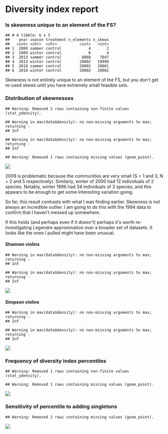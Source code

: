 Diversity index report
================

### Is skewness unique to an element of the FS?

    ## # A tibble: 6 x 5
    ##    year season treatment n_elements n_skews
    ##   <int> <chr>  <chr>          <int>   <int>
    ## 1  2009 summer control            4       2
    ## 2  2009 winter control            6       4
    ## 3  2013 summer control         8060    7047
    ## 4  2013 winter control        20002   19998
    ## 5  2018 summer control        20002   20001
    ## 6  2018 winter control        20002   20002

Skewness is not entirely unique to an element of the FS, but you don't get re-used skews until you have extremely small feasible sets.

### Distribution of skewnesses

    ## Warning: Removed 2 rows containing non-finite values (stat_ydensity).

    ## Warning in max(data$density): no non-missing arguments to max; returning -
    ## Inf

    ## Warning in max(data$density): no non-missing arguments to max; returning -
    ## Inf

    ## Warning: Removed 1 rows containing missing values (geom_point).

![](dis_files/figure-markdown_github/dist%20of%20skew-1.png)

2009 is problematic because the communities are very small (S = 1 and 3, N = 2 and 5 respectively). Similarly, winter of 2000 had 12 individuals of 2 species. Notably, winter 1996 had 34 individuals of 3 species, and this appears to be enough to get some interesting variation going.

So far, this result contrasts with what I was finding earlier. Skewness is not always an incredible outlier. I am going to do this with the 1994 data to confirm that I haven't messed up somewhere.

If this holds (and perhaps even if it doesn't) perhaps it's worth re-investigating Legendre approximation over a broader set of datasets. It looks like the ones I pulled might have been unusual.

#### Shannon violins

    ## Warning in max(data$density): no non-missing arguments to max; returning -
    ## Inf

    ## Warning in max(data$density): no non-missing arguments to max; returning -
    ## Inf

![](dis_files/figure-markdown_github/shannon%20violins-1.png)

#### Simpson violins

    ## Warning in max(data$density): no non-missing arguments to max; returning -
    ## Inf

    ## Warning in max(data$density): no non-missing arguments to max; returning -
    ## Inf

![](dis_files/figure-markdown_github/simspon%20violins-1.png)

### Frequency of diversity index percentiles

    ## Warning: Removed 1 rows containing non-finite values (stat_ydensity).

    ## Warning: Removed 1 rows containing missing values (geom_point).

![](dis_files/figure-markdown_github/skewness%20percentile%20hist-1.png)

### Sensitivity of percentile to adding singletons

    ## Warning: Removed 2 rows containing missing values (geom_point).

![](dis_files/figure-markdown_github/singletons%201to1-1.png)
